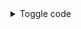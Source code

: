 
<html>
  <body>
    
<details>
  <summary>Toggle code</summary>

  ```tsx
  // /components/organisms/MainPage/SearchBar/index.tsx
  ...
  <input
    placeholder="Please enter a nickname (up to 5 characters)"
    {...register("nickname", {
      required: MESSAGE_SEARCH_ERROR.NICKNAME_REQUIRED,
      maxLength: {
        value: 5,
        message: MESSAGE_SEARCH_ERROR.NICKNAME_LENGTH,
      },
    })}
  />
  ...
  ```

</details>

  </body>
</html>
